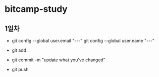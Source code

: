 # bitcamp-study

## 1일차
- git config --global user.email "---"
  git config --global user.name "---"


- git add .
- git commit -m "update what you've changed"
- git push

